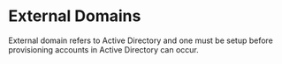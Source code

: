 ﻿[title]: # (External Domains)
[tags]: # (,)
[priority]: # (1700)
# External Domains

External domain refers to Active Directory and one must be setup before provisioning accounts in Active Directory can occur.

